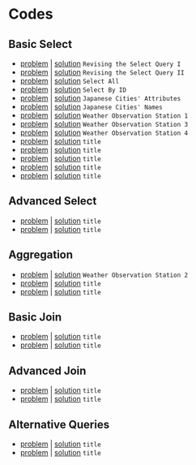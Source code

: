 # Codes

## Basic Select
- [problem](https://www.hackerrank.com/challenges/revising-the-select-query) | [solution](revising-the-select-query.sql) `Revising the Select Query I`
- [problem](https://www.hackerrank.com/challenges/revising-the-select-query-2) | [solution](revising-the-select-query-2.sql) `Revising the Select Query II`
- [problem](https://www.hackerrank.com/challenges/select-all-sql) | [solution](select-all-sql.sql) `Select All`
- [problem](https://www.hackerrank.com/challenges/select-by-id) | [solution](select-by-id.sql) `Select By ID`
- [problem](https://www.hackerrank.com/challenges/japanese-cities-attributes) | [solution](japanese-cities-attributes.sql) `Japanese Cities' Attributes`
- [problem](https://www.hackerrank.com/challenges/japanese-cities-name) | [solution](japanese-cities-name.sql) `Japanese Cities' Names`
- [problem](https://www.hackerrank.com/challenges/weather-observation-station-1) | [solution](weather-observation-station-1.sql) `Weather Observation Station 1`
- [problem](https://www.hackerrank.com/challenges/weather-observation-station-3) | [solution](weather-observation-station-3.sql) `Weather Observation Station 3`
- [problem](https://www.hackerrank.com/challenges/weather-observation-station-4) | [solution](weather-observation-station-4.sql) `Weather Observation Station 4`
- [problem](link) | [solution](file.sql) `title`
- [problem](link) | [solution](file.sql) `title`
- [problem](link) | [solution](file.sql) `title`
- [problem](link) | [solution](file.sql) `title`
- [problem](link) | [solution](file.sql) `title`
## Advanced Select
- [problem](link) | [solution](file.sql) `title`
- [problem](link) | [solution](file.sql) `title`
## Aggregation
- [problem](https://www.hackerrank.com/challenges/weather-observation-station-2) | [solution](weather-observation-station-2.sql) `Weather Observation Station 2`
- [problem](link) | [solution](file.sql) `title`
- [problem](link) | [solution](file.sql) `title`
## Basic Join
- [problem](link) | [solution](file.sql) `title`
- [problem](link) | [solution](file.sql) `title`
## Advanced Join
- [problem](link) | [solution](file.sql) `title`
- [problem](link) | [solution](file.sql) `title`
## Alternative Queries
- [problem](link) | [solution](file.sql) `title`
- [problem](link) | [solution](file.sql) `title`